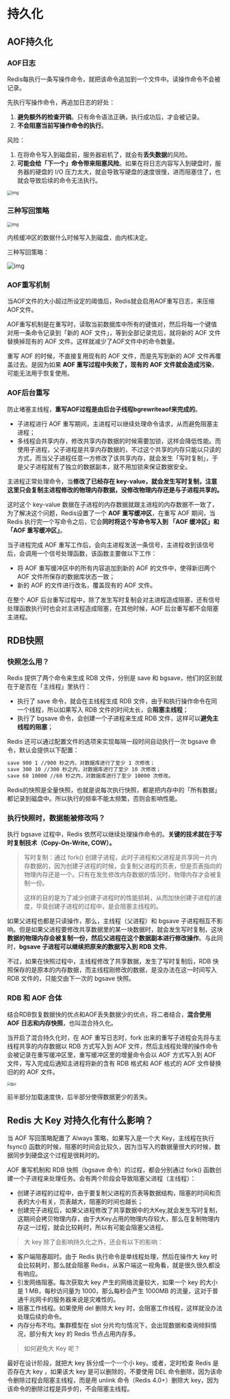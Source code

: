 # 持久化

## AOF持久化

### AOF日志

Redis每执行一条写操作命令，就把该命令追加到一个文件中。读操作命令不会被记录。

先执行写操作命令，再追加日志的好处：

1. **避免额外的检查开销**。只有命令语法正确，执行成功后，才会被记录。
2. **不会阻塞当前写操作命令的执行**。

风险：

1. 在将命令写入到磁盘前，服务器宕机了，就会有**丢失数据**的风险。
2. **可能会给「下一个」命令带来阻塞风险**。如果在将日志内容写入到硬盘时，服务器的硬盘的 I/O 压力太大，就会导致写硬盘的速度很慢，进而阻塞住了，也就会导致后续的命令无法执行。

<img src="https://cdn.xiaolincoding.com//mysql/other/28afd536c57a46447ddab0a2062abe84.png" alt="img" style="zoom:67%;" />



### 三种写回策略

<img src="https://cdn.xiaolincoding.com//mysql/other/4eeef4dd1bedd2ffe0b84d4eaa0dbdea.png" alt="img" style="zoom:67%;" />

内核缓冲区的数据什么时候写入到磁盘，由内核决定。

三种写回策略：

![img](https://cdn.xiaolincoding.com//mysql/other/98987d9417b2bab43087f45fc959d32a.png)



### AOF重写机制

当AOF文件的大小超过所设定的阈值后，Redis就会启用AOF重写日志，来压缩AOF文件。

AOF重写机制是在重写时，读取当前数据库中所有的键值对，然后将每一个键值对用一条命令记录到「新的 AOF 文件」，等到全部记录完后，就将新的 AOF 文件替换掉现有的 AOF 文件。这样就减少了AOF文件中的命令数量。

重写 AOF 的时候，不直接复用现有的 AOF 文件，而是先写到新的 AOF 文件再覆盖过去。是因为如果 **AOF 重写过程中失败了，现有的 AOF 文件就会造成污染**，可能无法用于恢复使用。



### AOF后台重写

防止堵塞主线程，**重写AOF过程是由后台子线程bgrewriteaof来完成的**。

- 子进程进行 AOF 重写期间，主进程可以继续处理命令请求，从而避免阻塞主进程；
- 多线程会共享内存，修改共享内存数据的时候需要加锁，这样会降低性能。而使用子进程，父子进程是共享内存数据的，不过这个共享的内存只能以只读的方式，而当父子进程任意一方修改了该共享内存，就会发生「写时复制」，于是父子进程就有了独立的数据副本，就不用加锁来保证数据安全。

主进程正常处理命令，当**修改了已经存在 key-value，就会发生写时复制，注意这里只会复制主进程修改的物理内存数据，没修改物理内存还是与子进程共享的。**

这时这个 key-value 数据在子进程的内存数据就跟主进程的内存数据不一致了，为了解决这个问题，Redis设置了一个 **AOF 重写缓冲区**，在重写 AOF 期间，当 Redis 执行完一个写命令之后，它会**同时将这个写命令写入到 「AOF 缓冲区」和 「AOF 重写缓冲区」**。

当子进程完成 AOF 重写工作后，会向主进程发送一条信号，主进程收到该信号后，会调用一个信号处理函数，该函数主要做以下工作：

- 将 AOF 重写缓冲区中的所有内容追加到新的 AOF 的文件中，使得新旧两个 AOF 文件所保存的数据库状态一致；
- 新的 AOF 的文件进行改名，覆盖现有的 AOF 文件。

在整个 AOF 后台重写过程中，除了发生写时复制会对主进程造成阻塞，还有信号处理函数执行时也会对主进程造成阻塞，在其他时候，AOF 后台重写都不会阻塞主进程。



## RDB快照

### 快照怎么用？

Redis 提供了两个命令来生成 RDB 文件，分别是 save 和 bgsave，他们的区别就在于是否在「主线程」里执行：

- 执行了 save 命令，就会在主线程生成 RDB 文件，由于和执行操作命令在同一个线程，所以如果写入 RDB 文件的时间太长，会**阻塞主线程**；
- 执行了 bgsave 命令，会创建一个子进程来生成 RDB 文件，这样可以**避免主线程的阻塞**；

Redis 还可以通过配置文件的选项来实现每隔一段时间自动执行一次 bgsave 命令，默认会提供以下配置：

```tex
save 900 1 //900 秒之内，对数据库进行了至少 1 次修改；
save 300 10 //300 秒之内，对数据库进行了至少 10 次修改；
save 60 10000 //60 秒之内，对数据库进行了至少 10000 次修改。
```

Redis的快照是全量快照，也就是说每次执行快照，都是把内存中的「所有数据」都记录到磁盘中。所以执行的频率不能太频繁，否则会影响性能。



### 执行快照时，数据能被修改吗？

执行 bgsave 过程中，Redis 依然可以继续处理操作命令的。**关键的技术就在于写时复制技术（Copy-On-Write, COW）。**

> 写时复制：通过 fork() 创建子进程，此时子进程和父进程是共享同一片内存数据的，因为创建子进程的时候，会复制父进程的页表，但是页表指向的物理内存还是一个。只有在发生修改内存数据的情况时，物理内存才会被复制一份。
>
> 这样的目的是为了减少创建子进程时的性能损耗，从而加快创建子进程的速度，毕竟创建子进程的过程中，是会阻塞主线程的。

如果父进程也都是只读操作，那么，主线程（父进程）和 bgsave 子进程相互不影响。但是如果父进程要修改共享数据里的某一块数据时，就会发生写时复制，这块**数据的物理内存会被复制一份，然后父进程在这个数据副本进行修改操作**。与此同时，**bgsave 子进程可以继续把原来的数据写入到 RDB 文件**。

不过，如果在快照过程中，主线程修改了共享数据，发生了写时复制后，RDB 快照保存的是原本的内存数据，而主线程刚修改的数据，是没办法在这一时间写入 RDB 文件的，只能交由下一次的 bgsave 快照。



### RDB 和 AOF 合体

结合RDB恢复数据快的优点和AOF丢失数据少的优点，将二者结合，**混合使用 AOF 日志和内存快照**，也叫混合持久化。

当开启了混合持久化时，在 AOF 重写日志时，fork 出来的重写子进程会先将与主线程共享的内存数据以 RDB 方式写入到 AOF 文件，然后主线程处理的操作命令会被记录在重写缓冲区里，重写缓冲区里的增量命令会以 AOF 方式写入到 AOF 文件，写入完成后通知主进程将新的含有 RDB 格式和 AOF 格式的 AOF 文件替换旧的的 AOF 文件。

<img src="https://cdn.xiaolincoding.com//mysql/other/f67379b60d151262753fec3b817b8617.png" alt="图片" style="zoom:50%;" />

前半部分加载速度快，后半部分使得数据更少的丢失。



## Redis 大 Key 对持久化有什么影响？

当 AOF 写回策略配置了 Always 策略，如果写入是一个大 Key，主线程在执行 fsync() 函数的时候，阻塞的时间会比较久，因为当写入的数据量很大的时候，数据同步到硬盘这个过程是很耗时的。

AOF 重写机制和 RDB 快照（bgsave 命令）的过程，都会分别通过 fork() 函数创建一个子进程来处理任务。会有两个阶段会导致阻塞父进程（主线程）：

- 创建子进程的过程中，由于要复制父进程的页表等数据结构，阻塞的时间和页表的大小有关，页表越大，阻塞的时间也越长；
- 创建完子进程后，如果父进程修改了共享数据中的大Key,就会发生写时复制，这期间会拷贝物理内存，由于大Key占用的物理内存较大，那么在复制物理内存这一过程，就会比较耗时，所以有可能会阻塞父进程。



> 大 key 除了会影响持久化之外，还会有以下的影响：

- 客户端阻塞超时。由于 Redis 执行命令是单线程处理，然后在操作大 key 时会比较耗时，那么就会阻塞 Redis，从客户端这一视角看，就是很久很久都没有响应。
- 引发网络阻塞。每次获取大 key 产生的网络流量较大，如果一个 key 的大小是 1 MB，每秒访问量为 1000，那么每秒会产生 1000MB 的流量，这对于普通千兆网卡的服务器来说是灾难性的。
- 阻塞工作线程。如果使用 del 删除大 key 时，会阻塞工作线程，这样就没办法处理后续的命令。
- 内存分布不均。集群模型在 slot 分片均匀情况下，会出现数据和查询倾斜情况，部分有大 key 的 Redis 节点占用内存多。



> 如何避免大 Key 呢？

最好在设计阶段，就把大 key 拆分成一个一个小 key。或者，定时检查 Redis 是否存在大 key ，如果该大 key 是可以删除的，不要使用 DEL 命令删除，因为该命令删除过程会阻塞主线程，而是用 unlink 命令（Redis 4.0+）删除大 key，因为该命令的删除过程是异步的，不会阻塞主线程。